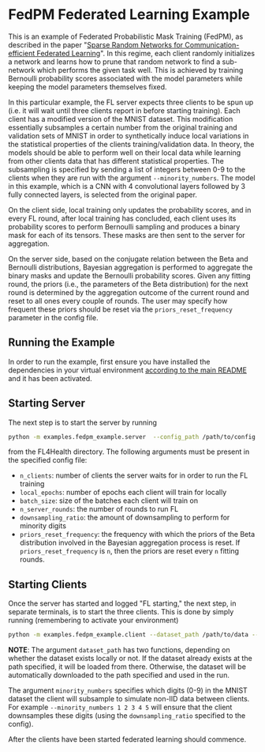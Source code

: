 # FedPM Federated Learning Example
This is an example of Federated Probabilistic Mask Training (FedPM), as described in the paper "[Sparse Random Networks for Communication-efficient Federated Learning](http://arxiv.org/pdf/2209.15328)". In this regime, each client randomly initializes a network and learns how to prune that random network to find a sub-network which performs the given task well. This is achieved by training Bernoulli probability scores associated with the model parameters while keeping the model parameters themselves fixed.

In this particular example, the FL server
expects three clients to be spun up (i.e. it will wait until three clients report in before starting training). Each
client has a modified version of the MNIST dataset. This modification essentially subsamples a certain number from the
original training and validation sets of MNIST in order to synthetically induce local variations in the statistical
properties of the clients training/validation data. In theory, the models should be able to perform well on their
local data while learning from other clients data that has different statistical properties. The subsampling is
specified by sending a list of integers between 0-9 to the clients when they are run with the argument
`--minority_numbers`.
The model in this example, which is a CNN with 4 convolutional layers followed by 3 fully connected layers, is selected from the original paper.

On the client side, local training only updates the probability scores, and in every FL round, after local training has concluded, each client uses its probability scores to perform Bernoulli sampling and produces a binary mask for each of its tensors. These masks are then sent to the server for aggregation.

On the server side, based on the conjugate relation between the Beta and Bernoulli distributions, Bayesian aggregation is performed to aggregate the binary masks and update the Bernoulli probability scores. Given any fitting round, the priors (i.e., the parameters of the Beta distribution) for the next round is determined by the aggregation outcome of the current round and reset to all ones every couple of rounds. The user may specify how frequent these priors should be reset via the `priors_reset_frequency` parameter in the config file.

## Running the Example
In order to run the example, first ensure you have installed the dependencies in your virtual environment
[according to the main README](/README.md#development-requirements) and it has been activated.

## Starting Server

The next step is to start the server by running
```bash
python -m examples.fedpm_example.server  --config_path /path/to/config.yaml
```
from the FL4Health directory. The following arguments must be present in the specified config file:
* `n_clients`: number of clients the server waits for in order to run the FL training
* `local_epochs`: number of epochs each client will train for locally
* `batch_size`: size of the batches each client will train on
* `n_server_rounds`: the number of rounds to run FL
* `downsampling_ratio`: the amount of downsampling to perform for minority digits
* `priors_reset_frequency`: the frequency with which the priors of the Beta distribution involved in the Bayesian aggregation process is reset. If `priors_reset_frequency` is `n`, then the priors are reset every `n` fitting rounds.

## Starting Clients

Once the server has started and logged "FL starting," the next step, in separate terminals, is to start the three
clients. This is done by simply running (remembering to activate your environment)
```bash
python -m examples.fedpm_example.client --dataset_path /path/to/data --minority_numbers <sequence of numbers>
```
**NOTE**: The argument `dataset_path` has two functions, depending on whether the dataset exists locally or not. If
the dataset already exists at the path specified, it will be loaded from there. Otherwise, the dataset will be
automatically downloaded to the path specified and used in the run.

The argument `minority_numbers` specifies which digits (0-9) in the MNIST dataset the client will subsample to
simulate non-IID data between clients. For example `--minority_numbers 1 2 3 4 5` will ensure that the client
downsamples these digits (using the `downsampling_ratio` specified to the config).

After the clients have been started federated learning should commence.
